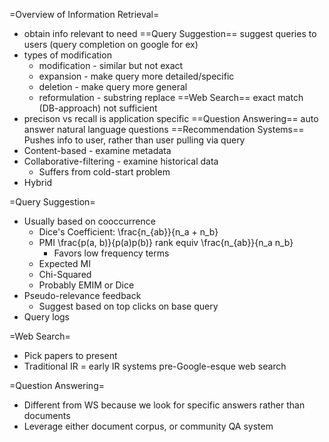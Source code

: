 =Overview of Information Retrieval=
* obtain info relevant to need
==Query Suggestion==
suggest queries to users (query completion on google for ex)
* types of modification
    * modification - similar but not exact
    * expansion - make query more detailed/specific
    * deletion - make query more general
    * reformulation - substring replace
==Web Search==
exact match (DB-approach) not sufficient
* precison vs recall is application specific
==Question Answering==
auto answer natural language questions
==Recommendation Systems==
Pushes info to user, rather than user pulling via query
* Content-based - examine metadata
* Collaborative-filtering - examine historical data
  * Suffers from cold-start problem
* Hybrid

=Query Suggestion=
* Usually based on cooccurrence
  * Dice's Coefficient: \frac{n_{ab}}{n_a + n_b}
  * PMI \frac{p(a, b)}{p(a)p(b)} rank equiv \frac{n_{ab}}{n_a n_b}
    * Favors low frequency terms
  * Expected MI
  * Chi-Squared
  * Probably EMIM or Dice
* Pseudo-relevance feedback
  * Suggest based on top clicks on base query
* Query logs

=Web Search=
* Pick papers to present
* Traditional IR = early IR systems pre-Google-esque web search

=Question Answering=
* Different from WS because we look for specific answers rather than documents
* Leverage either document corpus, or community QA system
